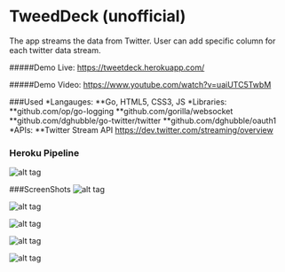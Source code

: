 # TweedDeck (unofficial)

The app streams the data from Twitter. User can add specific column for each twitter data stream.

#####Demo Live: https://tweetdeck.herokuapp.com/

#####Demo Video: https://www.youtube.com/watch?v=uaiUTC5TwbM

###Used
*Langauges: 
**Go, HTML5, CSS3, JS
*Libraries:
**github.com/op/go-logging
**github.com/gorilla/websocket
**github.com/dghubble/go-twitter/twitter
**github.com/dghubble/oauth1
*APIs:
**Twitter Stream API https://dev.twitter.com/streaming/overview
    
### Heroku Pipeline
![alt tag](http://passion-projects.weebly.com/uploads/4/2/6/7/42671647/9046146_orig.png)

###ScreenShots
![alt tag](http://passion-projects.weebly.com/uploads/4/2/6/7/42671647/5498636_orig.png)

![alt tag](http://passion-projects.weebly.com/uploads/4/2/6/7/42671647/525838_orig.png)

![alt tag](http://passion-projects.weebly.com/uploads/4/2/6/7/42671647/6814398_orig.png)

![alt tag](http://passion-projects.weebly.com/uploads/4/2/6/7/42671647/3183811_orig.png)

![alt tag](http://passion-projects.weebly.com/uploads/4/2/6/7/42671647/7650381_orig.png)
